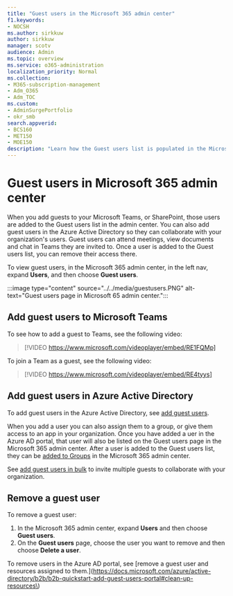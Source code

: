 ```yaml
---
title: "Guest users in the Microsoft 365 admin center"
f1.keywords:
- NOCSH
ms.author: sirkkuw
author: sirkkuw
manager: scotv
audience: Admin
ms.topic: overview
ms.service: o365-administration
localization_priority: Normal
ms.collection: 
- M365-subscription-management
- Adm_O365
- Adm_TOC
ms.custom: 
- AdminSurgePortfolio
- okr_smb
search.appverid:
- BCS160
- MET150
- MOE150
description: "Learn how the Guest users list is populated in the Microsoft 365 admin center."
---
```


# Guest users in Microsoft 365 admin center

When you add guests to your Microsoft Teams, or SharePoint, those users are added to the Guest users list in the admin center. You can also add guest users in the Azure Active Directory so they can collaborate with your organization's users. Guest users can attend meetings, view documents and chat in Teams they are invited to.
Once a user is added to the Guest users list, you can remove their access there.

To view guest users, in the Microsoft 365 admin center, in the left nav, expand **Users**, and then choose **Guest users**.

:::image type="content" source="../../media/guestusers.PNG" alt-text="Guest users page in Microsoft 65 admin center.":::

## Add guest users to Microsoft Teams

To see how to add a guest to Teams, see the following video: 

> [!VIDEO https://www.microsoft.com/videoplayer/embed/RE1FQMp]

To join a Team as a guest, see the following video:

> [!VIDEO https://www.microsoft.com/videoplayer/embed/RE4tyys]

## Add guest users in Azure Active Directory

To add guest users in the Azure Active Directory, see [add guest users](https://docs.microsoft.com/azure/active-directory/b2b/b2b-quickstart-add-guest-users-portal).

When you add a user you can also assign them to a group, or give them access to an app in your organization. Once you have added a uer in the Azure AD portal, that user will also be listed on the Guest users page in the Microsoft 365 admin center.
After a user is added to the Guest users list, they can be [added to Groups](../create-groups/manage-guest-access-in-groups.md#add-guests-to-a-microsoft-365-group-from-the-admin-center) in the Microsoft 365 admin center.

See [add guest users in bulk](https://docs.microsoft.com/en-us/azure/active-directory/b2b/tutorial-bulk-invite) to invite multiple guests to collaborate with your organization.


## Remove a guest user

To remove a guest user:

1. In the Microsoft 365 admin center, expand **Users** and then choose **Guest users**.
1. On the **Guest users** page, choose the user you want to remove and then choose **Delete a user**. 

To remove users in the Azure AD portal, see [remove a guest user and resources assigned to them.](https://docs.microsoft.com/azure/active-directory/b2b/b2b-quickstart-add-guest-users-portal#clean-up-resources\)